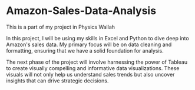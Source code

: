 # Amazon-Sales-Data-Analysis
This is a part of my project in Physics Wallah

In this project, I will be using my skills in Excel and Python to dive deep into Amazon's sales data. My primary focus will be on data cleaning and formatting, ensuring that we have a solid foundation for analysis.

The next phase of the project will involve harnessing the power of Tableau to create visually compelling and informative data visualizations. These visuals will not only help us understand sales trends but also uncover insights that can drive strategic decisions. 


